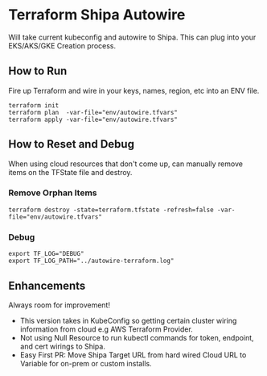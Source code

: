 # Terraform Shipa Autowire

Will take current kubeconfig and autowire to Shipa. This can plug into your EKS/AKS/GKE Creation process. 

## How to Run

Fire up Terraform and wire in your keys, names, region, etc into an ENV file.

```
terraform init
terraform plan  -var-file="env/autowire.tfvars"
terraform apply -var-file="env/autowire.tfvars"
```

## How to Reset and Debug

When using cloud resources that don't come up, can manually remove items on the TFState file
and destroy.

### Remove Orphan Items
```
terraform destroy -state=terraform.tfstate -refresh=false -var-file="env/autowire.tfvars"
```

### Debug
```
export TF_LOG="DEBUG"
export TF_LOG_PATH="../autowire-terraform.log"
```

## Enhancements

Always room for improvement!

* This version takes in KubeConfig so getting certain cluster wiring information from cloud e.g AWS Terraform Provider. 
* Not using Null Resource to run kubectl commands for token, endpoint, and cert wirings to Shipa. 
* Easy First PR: Move Shipa Target URL from hard wired Cloud URL to Variable for on-prem or custom installs. 
